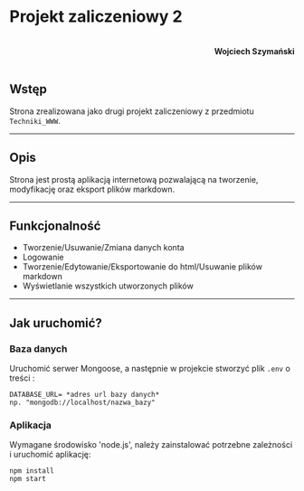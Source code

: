 # **Projekt zaliczeniowy 2**
<br>
<div style="text-align: right"><b>Wojciech Szymański</b></div>
<br>

## **Wstęp**
Strona zrealizowana jako drugi projekt zaliczeniowy z przedmiotu `Techniki_WWW`.


----------
## **Opis**
Strona jest prostą aplikacją internetową pozwalającą na tworzenie, modyfikację oraz eksport plików markdown.

----------

## **Funkcjonalność**
* Tworzenie/Usuwanie/Zmiana danych konta
* Logowanie
* Tworzenie/Edytowanie/Eksportowanie do html/Usuwanie plików markdown
* Wyświetlanie wszystkich utworzonych plików

----------


## **Jak uruchomić?**


### **Baza danych**
Uruchomić serwer Mongoose, a następnie w projekcie stworzyć plik `.env`
o treści :
```
DATABASE_URL= *adres url bazy danych*
np. "mongodb://localhost/nazwa_bazy"
```

### **Aplikacja**
Wymagane środowisko 'node.js', należy zainstalować potrzebne zależności i uruchomić aplikację:
```
npm install
npm start
```